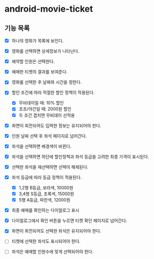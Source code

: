 # android-movie-ticket

## 기능 목록
- [X] 하나의 영화가 목록에 보인다. 
- [X] 영화를 선택하면 상세정보가 나타난다.
- [X] 예약할 인원은 선택한다.
- [X] 예매한 티켓의 결과를 보여준다.

- [X] 영화를 선택한 후 날짜와 시간을 정한다.
- [X] 할인 조건에 따라 적절한 할인 정책이 적용된다.
  - [X] 무비데이일 때: 10% 할인
  - [X] 조조/야간일 때: 2000원 할인
  - [X] 두 조건 겹치면 무비데이 선적용
- [X] 화면이 회전되어도 입력한 정보는 유지되어야 한다.

- [X] 인원 날짜 선택 후 좌석 페이지로 넘어간다.
- [X] 좌석을 선택하면 배경색이 바뀐다.
- [X] 좌석을 선택하면 하단에 할인정책과 좌석 등급을 고려한 최종 가격이 표시된다.
- [X] 선택한 좌석을 재선택하면 선택이 해제된다.
- [X] 좌석 등급에 따라 등급 정책이 적용된다.
  - [X] 1,2행 B등급, 보라색, 10000원
  - [X] 3,4행 S등급, 초록색, 15000원
  - [X] 5행 A등급, 파란색, 12000원
- [X] 최종 예매를 확인하는 다이얼로그 표시
- [X] 다이얼로그에서 확인 버튼을 누르면 티켓 확인 페이지로 넘어간다.
- [X] 화면이 회전되어도 선택한 좌석은 유지되어야 한다.
- [ ] 티켓에 선택한 좌석도 표시되어야 한다.
- [ ] 좌석은 예매할 인원수에 맞게 선택되어야 한다.
